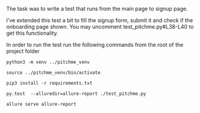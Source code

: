 The task was to write a test that runs from the main page to signup page.

I've extended this test a bit to fill the signup form, submit it and check if the onboarding page shown.
You may uncomment test_pitchme.py#L38-L40 to get this functionality.

In order to run the test run the following commands from the root of the project folder    

    python3 -m venv ../pitchme_venv
    
    source ../pitchme_venv/bin/activate

    pip3 install -r requirements.txt

    py.test  --alluredir=allure-report ./test_pitchme.py 
    
    allure serve allure-report
